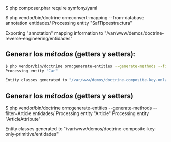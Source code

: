 $ php composer.phar require symfony/yaml


$ php vendor/bin/doctrine orm:convert-mapping --from-database annotation entidades/
Processing entity "SafTipoestructura"

Exporting "annotation" mapping information to "/var/www/demos/doctrine-reverse-engineering/entidades"

## Generar los *métodos* (getters y setters):

```bash
$ php vendor/bin/doctrine orm:generate-entities --generate-methods --filter=Car entidades/
Processing entity "Car"

Entity classes generated to "/var/www/demos/doctrine-composite-key-only-primitive/entidades"
```

## Generar los *métodos* (getters y setters)

$ php vendor/bin/doctrine orm:generate-entities --generate-methods --filter=Article entidades/
Processing entity "Article"
Processing entity "ArticleAttribute"

Entity classes generated to "/var/www/demos/doctrine-composite-key-only-primitive/entidades"
